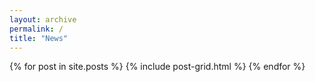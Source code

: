 ```yaml
---
layout: archive
permalink: /
title: "News"
---
```


<div class="tiles">
{% for post in site.posts %}
	{% include post-grid.html %}
{% endfor %}
</div><!-- /.tiles -->
